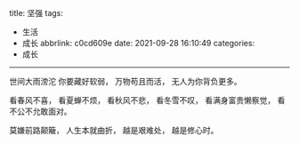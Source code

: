 title: 坚强
tags:
  - 生活
  - 成长
abbrlink: c0cd609e
date: 2021-09-28 16:10:49
categories:
  - 成长
---

世间大雨滂沱
你要藏好软弱，
万物苟且而活，
无人为你背负更多。

看春风不喜，
看夏蝉不烦，
看秋风不悲，
看冬雪不叹，
看满身富贵懒察觉，
看不公不允敢面对。

莫嫌前路颠簸，
人生本就曲折，
越是艰难处，
越是修心时。